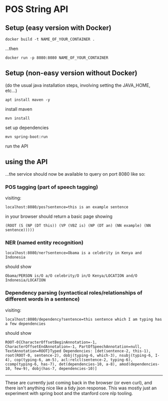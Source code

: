 # POS String API

## Setup (easy version with Docker)

`docker build -t NAME_OF_YOUR_CONTAINER .`

...then

`docker run -p 8080:8080 NAME_OF_YOUR_CONTAINER`

## Setup (non-easy version without Docker)

(do the usual java installation steps, involving setting the JAVA_HOME, etc...)

`apt install maven -y`

install maven


`mvn install`

set up dependencies


`mvn spring-boot:run`

run the API

## using the API

...the service should now be available to query on port 8080 like so:

### POS tagging (part of speech tagging)

visiting:

`localhost:8080/pos?sentence=this is an example sentence`

in your browser should return a basic page showing

`(ROOT (S (NP (DT this)) (VP (VBZ is) (NP (DT an) (NN example) (NN sentence)))))`

### NER (named entity recognition)

`localhost:8080/ner?sentence=Obama is a celebrity in Kenya and Indonesia`

should show

`Obama/PERSON is/O a/O celebrity/O in/O Kenya/LOCATION and/O Indonesia/LOCATION`

### Dependency parsing (syntactical roles/relationships of different words in a sentence)

visiting:

`localhost:8080/dependency?sentence=this sentence which I am typing has a few dependencies`

should show

`ROOT-0{CharacterOffsetBeginAnnotation=-1, CharacterOffsetEndAnnotation=-1, PartOfSpeechAnnotation=null, TextAnnotation=ROOT}Typed Dependencies: [det(sentence-2, this-1), root(ROOT-0, sentence-2), dobj(typing-6, which-3), nsubj(typing-6, I-4), cop(typing-6, am-5), acl:relcl(sentence-2, typing-6), ccomp(typing-6, has-7), det(dependencies-10, a-8), amod(dependencies-10, few-9), dobj(has-7, dependencies-10)]`


---

These are currently just coming back in the browser (or even curl), and there isn't anything nice like a tidy json response. This was mostly just an experiment with spring boot and the stanford core nlp tooling.
